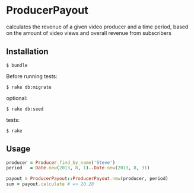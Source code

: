 # ProducerPayout

calculates the revenue of a given video producer and a time period, based on
the amount of video views and overall revenue from subscribers

## Installation

    $ bundle

Before running tests:

    $ rake db:migrate

optional:

    $ rake db:seed

tests:

    $ rake

## Usage
 ```ruby
 producer = Producer.find_by_name('Steve')
 period   = Date.new(2013, 8, 1)..Date.new(2013, 8, 31)

 payout = ProducerPayout::ProducerPayout.new(producer, period)
 sum = payout.calculate # => 20.28
 ```
